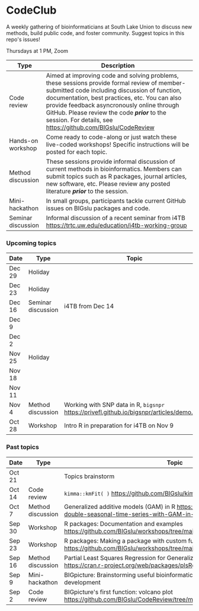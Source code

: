 # CodeClub

A weekly gathering of bioinformaticians at South Lake Union to discuss new methods, build public code, and foster community. Suggest topics in this repo's issues!

Thursdays at 1 PM, Zoom

Type              | Description
----------------- | -----------
Code review       | Aimed at improving code and solving problems, these sessions provide formal review of member-submitted code including discussion of function, documentation, best practices, etc. You can also provide feedback asyncronously online through GitHub. Please review the code _**prior**_ to the session. For details, see https://github.com/BIGslu/CodeReview
Hands-on workshop | Come ready to code-along or just watch these live-coded workshops! Specific instructions will be posted for each topic.
Method discussion | These sessions provide informal discussion of current methods in bioinformatics. Members can submit topics such as R packages, journal articles, new software, etc. Please review any posted literature _**prior**_ to the session.
Mini-hackathon    | In small groups, participants tackle current GitHub issues on BIGslu packages and code.
Seminar discussion| Informal discussion of a recent seminar from i4TB https://trtc.uw.edu/education/i4tb-working-group

### Upcoming topics

Date    | Type              | Topic
------- | ----------------- | -------
Dec 29  | Holiday |
Dec 23  | Holiday |
Dec 16  | Seminar discussion| i4TB from Dec 14
Dec 9   | |
Dec 2   | |
Nov 25  | Holiday |
Nov 18  | |
Nov 11  | |
Nov 4   | Method discussion | Working with SNP data in R, `bigsnpr` https://privefl.github.io/bigsnpr/articles/demo.html
Oct 28  | Workshop          | Intro R in preparation for i4TB on Nov 9

### Past topics

Date    | Type              | Topic
------- | ----------------- | -------
Oct 21  |  | Topics brainstorm
Oct 14  | Code review       | `kimma::kmFit( )` https://github.com/BIGslu/kimma
Oct 7   | Method discussion | Generalized additive models (GAM) in R https://petolau.github.io/Analyzing-double-seasonal-time-series-with-GAM-in-R/
Sep 30  | Workshop          | R packages: Documentation and examples https://github.com/BIGslu/workshops/tree/main/2021.09_R.package.workshop
Sep 23  | Workshop          | R packages: Making a package with custom functions https://github.com/BIGslu/workshops/tree/main/2021.09_R.package.workshop
Sep 16  | Method discussion | Partial Least Squares Regression for Generalized Linear Models in R, plsRglm https://cran.r-project.org/web/packages/plsRglm/index.html
Sep 9   | Mini-hackathon    | BIGpicture: Brainstorming useful bioinformatic plots and planning package development
Sep 2   | Code review       | BIGpicture's first function: volcano plot https://github.com/BIGslu/CodeReview/tree/main/2021.08.24_volcano.plot
